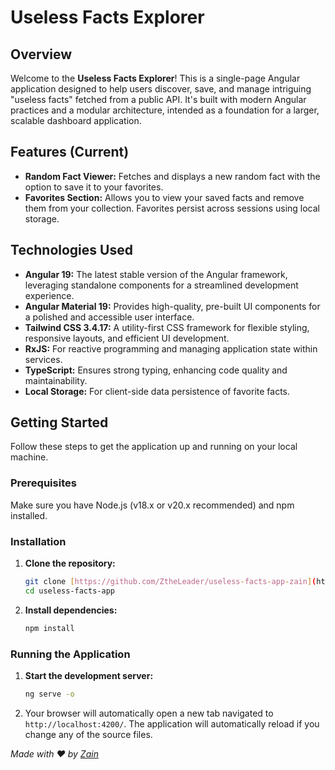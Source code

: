 # Useless Facts Explorer

## Overview

Welcome to the **Useless Facts Explorer**! This is a single-page Angular application designed to help users discover, save, and manage intriguing "useless facts" fetched from a public API. It's built with modern Angular practices and a modular architecture, intended as a foundation for a larger, scalable dashboard application.

## Features (Current)

* **Random Fact Viewer:** Fetches and displays a new random fact with the option to save it to your favorites.
* **Favorites Section:** Allows you to view your saved facts and remove them from your collection. Favorites persist across sessions using local storage.

## Technologies Used

* **Angular 19:** The latest stable version of the Angular framework, leveraging standalone components for a streamlined development experience.
* **Angular Material 19:** Provides high-quality, pre-built UI components for a polished and accessible user interface.
* **Tailwind CSS 3.4.17:** A utility-first CSS framework for flexible styling, responsive layouts, and efficient UI development.
* **RxJS:** For reactive programming and managing application state within services.
* **TypeScript:** Ensures strong typing, enhancing code quality and maintainability.
* **Local Storage:** For client-side data persistence of favorite facts.

## Getting Started

Follow these steps to get the application up and running on your local machine.

### Prerequisites

Make sure you have Node.js (v18.x or v20.x recommended) and npm installed.

### Installation

1.  **Clone the repository:**
    ```bash
    git clone [https://github.com/ZtheLeader/useless-facts-app-zain](https://github.com/ZtheLeader/useless-facts-app-zain) # Replace with your repo URL
    cd useless-facts-app
    ```
2.  **Install dependencies:**
    ```bash
    npm install
    ```

### Running the Application

1.  **Start the development server:**
    ```bash
    ng serve -o
    ```
2.  Your browser will automatically open a new tab navigated to `http://localhost:4200/`. The application will automatically reload if you change any of the source files.


<i>Made with ❤️ by [Zain](https://github.com/ZtheLeader/)</i>
